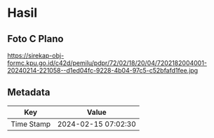 # Hasil

## Foto C Plano

https://sirekap-obj-formc.kpu.go.id/c42d/pemilu/pdpr/72/02/18/20/04/7202182004001-20240214-221058--d1ed04fc-9228-4b04-97c5-c52bfafd1fee.jpg


## Metadata

| Key        | Value               |
| ---------- | ------------------- |
| Time Stamp | 2024-02-15 07:02:30 |




